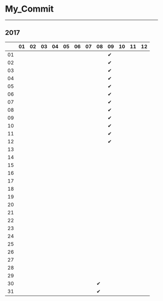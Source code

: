 # My_Commit

---

## 2017

|  |01|02|03|04|05|06|07|08|09|10|11|12|
|----|----|----|----|----|----|----|----|----|----|----|----|----|
|01|  |  |  |  |  |  |  |  |✔ |  |  |  |
|02|  |  |  |  |  |  |  |  |✔ |  |  |  |
|03|  |  |  |  |  |  |  |  |✔ |  |  |  |
|04|  |  |  |  |  |  |  |  |✔ |  |  |  |
|05|  |  |  |  |  |  |  |  |✔ |  |  |  |
|06|  |  |  |  |  |  |  |  |✔ |  |  |  |
|07|  |  |  |  |  |  |  |  |✔ |  |  |  |
|08|  |  |  |  |  |  |  |  |✔ |  |  |  |
|09|  |  |  |  |  |  |  |  |✔ |  |  |  |
|10|  |  |  |  |  |  |  |  |✔ |  |  |  |
|11|  |  |  |  |  |  |  |  |✔ |  |  |  |
|12|  |  |  |  |  |  |  |  |✔ |  |  |  |
|13|  |  |  |  |  |  |  |  |  |  |  |  |
|14|  |  |  |  |  |  |  |  |  |  |  |  |
|15|  |  |  |  |  |  |  |  |  |  |  |  |
|16|  |  |  |  |  |  |  |  |  |  |  |  |
|17|  |  |  |  |  |  |  |  |  |  |  |  |
|18|  |  |  |  |  |  |  |  |  |  |  |  |
|19|  |  |  |  |  |  |  |  |  |  |  |  |
|20|  |  |  |  |  |  |  |  |  |  |  |  |
|21|  |  |  |  |  |  |  |  |  |  |  |  |
|22|  |  |  |  |  |  |  |  |  |  |  |  |
|23|  |  |  |  |  |  |  |  |  |  |  |  |
|24|  |  |  |  |  |  |  |  |  |  |  |  |
|25|  |  |  |  |  |  |  |  |  |  |  |  |
|26|  |  |  |  |  |  |  |  |  |  |  |  |
|27|  |  |  |  |  |  |  |  |  |  |  |  |
|28|  |  |  |  |  |  |  |  |  |  |  |  |
|29|  |  |  |  |  |  |  |  |  |  |  |  |
|30|  |  |  |  |  |  |  |✔ |  |  |  |  |
|31|  |  |  |  |  |  |  |✔ |  |  |  |  |
